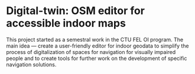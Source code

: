 # Digital-twin: OSM editor for accessible indoor maps
This project started as a semestral work in the CTU FEL OI program. 
The main idea — create a user-friendly editor for indoor geodata to simplify the process of digitalization of spaces for navigation for visually impaired people and to create tools for further work on the development of specific navigation solutions.
